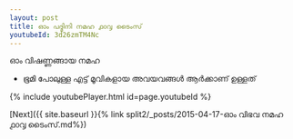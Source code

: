 ```yaml
---
layout: post
title: ഓം പദ്മിനി നമഹ ൧൦൮ ടൈംസ്
youtubeId: 3d26zmTM4Nc
---
```

 
 
 ഓം വിഷണ്ണങ്ങായ നമഹ 
 
 -  ഭൂമി പോലുള്ള എട്ട് മൂവികളായ അവയവങ്ങൾ ആർക്കാണ് ഉള്ളത് 
 
  
 
  
 
 
 
 
 
 


{% include youtubePlayer.html id=page.youtubeId %}
 
[Next]({{ site.baseurl }}{% link  split2/_posts/2015-04-17-ഓം വിഭവ നമഹ ൧൦൮ ടൈംസ്.md%})
 
